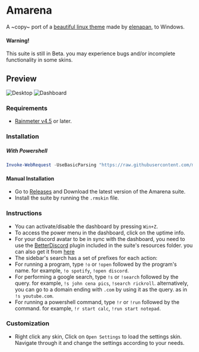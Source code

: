 # Amarena
A ~copy~ port of a [beautiful linux theme](https://www.reddit.com/r/unixporn/comments/hpakeu/awesome_afternoon_in_a_perfect_world/) made by [elenapan](https://github.com/elenapan), to Windows.

#### Warning!
This suite is still in Beta. you may experience bugs and/or incomplete functionality in some skins.

## Preview
![Desktop](https://user-images.githubusercontent.com/81793953/135581446-d765dd00-ef80-43e3-ab6c-ca478c65dc1f.png)
![Dashboard](https://user-images.githubusercontent.com/81793953/135581395-1eb07621-c5f8-4744-88ef-20d0870dc7e6.png)

### Requirements
* [Rainmeter v4.5](https://www.rainmeter.net) or later.

### Installation
##### With Powershell
```ps1
Invoke-WebRequest -UseBasicParsing "https://raw.githubusercontent.com/modkavartini/Amarena/main/Installer.ps1" | Invoke-Expression
```
#### Manual Installation
* Go to [Releases](https://github.com/modkavartini/Amarena/releases) and Download the latest version of the Amarena suite.
* Install the suite by running the `.rmskin` file.

### Instructions
* You can activate/disable the dashboard by pressing `Win+Z`.
* To access the power menu in the dashboard, click on the uptime info.
* For your discord avatar to be in sync with the dashboard, you need to use the [BetterDiscord](https://betterdiscord.app/) plugin included in the suite's resources folder. you can also get it from [here](https://github.com/modkavartini/Amarena/blob/main/%40Resources/DiscordAvatar.plugin.js)
* The sidebar's search has a set of prefixes for each action:
* For running a program, type `!o` or `!open` followed by the program's name. for example, `!o spotify`, `!open discord`.
* For performing a google search, type `!s` or `!search` followed by the query. for example, `!s john cena pics`, `!search rickroll`. alternatively, you can go to a domain ending with `.com` by using it as the query. as in `!s youtube.com`.
* For running a powershell command, type `!r` or `!run` followed by the command. for example, `!r start calc`, `!run start notepad`.

### Customization
* Right click any skin, Click on `Open Settings` to load the settings skin. Navigate through it and change the settings according to your needs.
